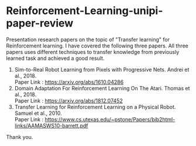 # Reinforcement-Learning-unipi-paper-review
Presentation research papers on the topic of "Transfer learning" for Reinforcement learning. I have covered the following three papers. All three papers uses different techniques to transfer knowledge from previously learned task and achieved a good result.

1. Sim-to-Real Robot Learning from Pixels with Progressive Nets. Andrei et al., 2018.<br>
   Paper Link : https://arxiv.org/abs/1610.04286
2. Domain Adaptation For Reinforcement Learning On The Atari. Thomas et al., 2018.<br>
   Paper Link : https://arxiv.org/abs/1812.07452
3. Transfer Learning for Reinforcement Learning on a Physical Robot. Samuel et al., 2010.<br>
   Paper Link : https://www.cs.utexas.edu/~pstone/Papers/bib2html-links/AAMASWS10-barrett.pdf
 
 
 Thank you.
